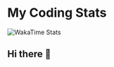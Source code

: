 # My Coding Stats

<!--START_SECTION:waka--><!--END_SECTION:waka-->

![WakaTime Stats](https://gist.github.com/tjyana/95191a31fa646390043e008fb64e728a/raw)


## Hi there 👋

<!--
**tjyana/tjyana** is a ✨ _special_ ✨ repository because its `README.md` (this file) appears on your GitHub profile.

Here are some ideas to get you started:

- 🔭 I’m currently working on ...
- 🌱 I’m currently learning ...
- 👯 I’m looking to collaborate on ...
- 🤔 I’m looking for help with ...
- 💬 Ask me about ...
- 📫 How to reach me: ...
- 😄 Pronouns: ...
- ⚡ Fun fact: ...
-->
